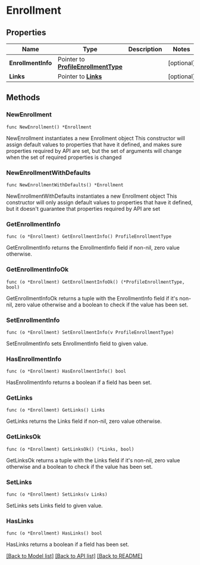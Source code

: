 # Enrollment

## Properties

Name | Type | Description | Notes
------------ | ------------- | ------------- | -------------
**EnrollmentInfo** | Pointer to [**ProfileEnrollmentType**](ProfileEnrollmentType.md) |  | [optional] 
**Links** | Pointer to [**Links**](Links.md) |  | [optional] 

## Methods

### NewEnrollment

`func NewEnrollment() *Enrollment`

NewEnrollment instantiates a new Enrollment object
This constructor will assign default values to properties that have it defined,
and makes sure properties required by API are set, but the set of arguments
will change when the set of required properties is changed

### NewEnrollmentWithDefaults

`func NewEnrollmentWithDefaults() *Enrollment`

NewEnrollmentWithDefaults instantiates a new Enrollment object
This constructor will only assign default values to properties that have it defined,
but it doesn't guarantee that properties required by API are set

### GetEnrollmentInfo

`func (o *Enrollment) GetEnrollmentInfo() ProfileEnrollmentType`

GetEnrollmentInfo returns the EnrollmentInfo field if non-nil, zero value otherwise.

### GetEnrollmentInfoOk

`func (o *Enrollment) GetEnrollmentInfoOk() (*ProfileEnrollmentType, bool)`

GetEnrollmentInfoOk returns a tuple with the EnrollmentInfo field if it's non-nil, zero value otherwise
and a boolean to check if the value has been set.

### SetEnrollmentInfo

`func (o *Enrollment) SetEnrollmentInfo(v ProfileEnrollmentType)`

SetEnrollmentInfo sets EnrollmentInfo field to given value.

### HasEnrollmentInfo

`func (o *Enrollment) HasEnrollmentInfo() bool`

HasEnrollmentInfo returns a boolean if a field has been set.

### GetLinks

`func (o *Enrollment) GetLinks() Links`

GetLinks returns the Links field if non-nil, zero value otherwise.

### GetLinksOk

`func (o *Enrollment) GetLinksOk() (*Links, bool)`

GetLinksOk returns a tuple with the Links field if it's non-nil, zero value otherwise
and a boolean to check if the value has been set.

### SetLinks

`func (o *Enrollment) SetLinks(v Links)`

SetLinks sets Links field to given value.

### HasLinks

`func (o *Enrollment) HasLinks() bool`

HasLinks returns a boolean if a field has been set.


[[Back to Model list]](../README.md#documentation-for-models) [[Back to API list]](../README.md#documentation-for-api-endpoints) [[Back to README]](../README.md)


